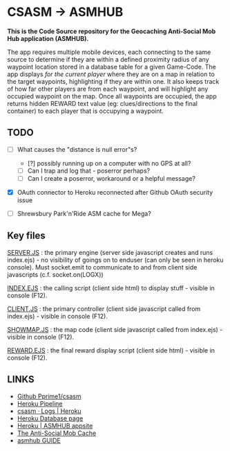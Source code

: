 # CSASM -> ASMHUB #
**This is the Code Source repository for the Geocaching Anti-Social Mob Hub application (ASMHUB).**

The app requires multiple mobile devices, each connecting to the same source to determine if they are within a defined proximity radius of any waypoint location stored in a database table for a given Game-Code. The app displays _for the current player_ where they are on a map in relation to the target waypoints, highlighting if they are within one. It also keeps track of how far other players are from each waypoint, and will highlight any occupied waypoint on the map. Once all waypoints are occupied, the app returns hidden REWARD text value (eg: clues/directions to the final container) to each player that is occupying a waypoint.

## TODO ##
- [ ] What causes the "distance is null error"s?
  - [?] possibly running up on a computer with no GPS at all? 
  - [ ] Can I trap and log that - poserror perhaps?
  - [ ] Can I create a poserror, workaround or a helpful message?
 - [x] OAuth connector to Heroku reconnected after Github OAuth security issue
 - [ ] Shrewsbury Park'n'Ride ASM cache for Mega?
 

## Key files ##
[SERVER.JS](/server.js) : the primary engine (server side javascript creates and runs index.ejs) - no visibility of goings on to enduser (can only be seen in heroku console). Must socket.emit to communicate to and from client side javascripts (c.f. socket.on(LOGX))

[INDEX.EJS](/views/pages/index.ejs) : the calling script (client side html) to display stuff  - visible in console (F12).

[CLIENT.JS](/public/js/client.js) : the primary controller (client side javascript called from index.ejs) - visible in console (F12). 

[SHOWMAP.JS](/public/js/showmap.js) : the map code (client side javascript called from index.ejs) - visible in console (F12). 

[REWARD.EJS](/views/pages/reward.ejs) : the final reward display script (client side html) - visible in console (F12).


## LINKS ##
- [Github Pprime1/csasm	](https://github.com/Pprime1/csasm)
- [Heroku Pipeline](https://dashboard.heroku.com/pipelines/8ac5b1b3-7f26-4c08-a927-f54f4c14888f)
- [csasm · Logs | Heroku	](https://dashboard.heroku.com/apps/csasm/logs)
- [Heroku Database page	](https://data.heroku.com/dataclips)
- [Heroku | ASMHUB appsite	](https://asmhub.herokuapp.com/)
- [The Anti-Social Mob Cache](https://www.geocaching.com/geocache/GC9JEH6_the-anti-social-mob?guid=c7d27f31-980c-42ea-bd66-545bb5d77874)
- [asmhub GUIDE](https://enblesp1msgzhmk140wukq-on.drv.tw/asmhub/asmhubGuide.html)
